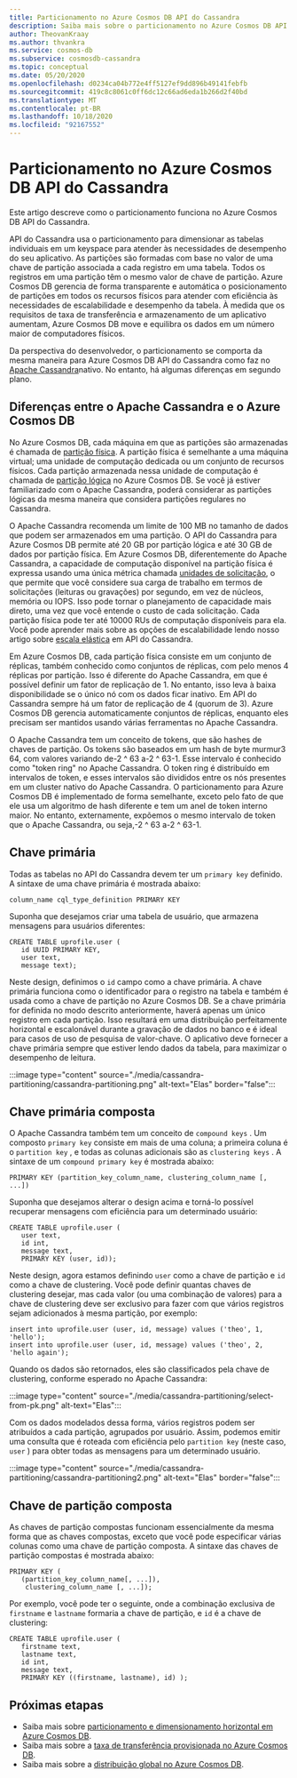 ```yaml
---
title: Particionamento no Azure Cosmos DB API do Cassandra
description: Saiba mais sobre o particionamento no Azure Cosmos DB API do Cassandra
author: TheovanKraay
ms.author: thvankra
ms.service: cosmos-db
ms.subservice: cosmosdb-cassandra
ms.topic: conceptual
ms.date: 05/20/2020
ms.openlocfilehash: d0234ca04b772e4ff5127ef9dd896b49141febfb
ms.sourcegitcommit: 419c8c8061c0ff6dc12c66ad6eda1b266d2f40bd
ms.translationtype: MT
ms.contentlocale: pt-BR
ms.lasthandoff: 10/18/2020
ms.locfileid: "92167552"
---
```

# <a name="partitioning-in-azure-cosmos-db-cassandra-api"></a>Particionamento no Azure Cosmos DB API do Cassandra

Este artigo descreve como o particionamento funciona no Azure Cosmos DB API do Cassandra. 

API do Cassandra usa o particionamento para dimensionar as tabelas individuais em um keyspace para atender às necessidades de desempenho do seu aplicativo. As partições são formadas com base no valor de uma chave de partição associada a cada registro em uma tabela. Todos os registros em uma partição têm o mesmo valor de chave de partição. Azure Cosmos DB gerencia de forma transparente e automática o posicionamento de partições em todos os recursos físicos para atender com eficiência às necessidades de escalabilidade e desempenho da tabela. À medida que os requisitos de taxa de transferência e armazenamento de um aplicativo aumentam, Azure Cosmos DB move e equilibra os dados em um número maior de computadores físicos.

Da perspectiva do desenvolvedor, o particionamento se comporta da mesma maneira para Azure Cosmos DB API do Cassandra como faz no [Apache Cassandra](https://cassandra.apache.org/)nativo. No entanto, há algumas diferenças em segundo plano. 


## <a name="differences-between-apache-cassandra-and-azure-cosmos-db"></a>Diferenças entre o Apache Cassandra e o Azure Cosmos DB

No Azure Cosmos DB, cada máquina em que as partições são armazenadas é chamada de [partição física](partition-data.md#physical-partitions). A partição física é semelhante a uma máquina virtual; uma unidade de computação dedicada ou um conjunto de recursos físicos. Cada partição armazenada nessa unidade de computação é chamada de [partição lógica](partition-data.md#logical-partitions) no Azure Cosmos DB. Se você já estiver familiarizado com o Apache Cassandra, poderá considerar as partições lógicas da mesma maneira que considera partições regulares no Cassandra. 

O Apache Cassandra recomenda um limite de 100 MB no tamanho de dados que podem ser armazenados em uma partição. O API do Cassandra para Azure Cosmos DB permite até 20 GB por partição lógica e até 30 GB de dados por partição física. Em Azure Cosmos DB, diferentemente do Apache Cassandra, a capacidade de computação disponível na partição física é expressa usando uma única métrica chamada [unidades de solicitação](request-units.md), o que permite que você considere sua carga de trabalho em termos de solicitações (leituras ou gravações) por segundo, em vez de núcleos, memória ou IOPS. Isso pode tornar o planejamento de capacidade mais direto, uma vez que você entende o custo de cada solicitação. Cada partição física pode ter até 10000 RUs de computação disponíveis para ela. Você pode aprender mais sobre as opções de escalabilidade lendo nosso artigo sobre [escala elástica](manage-scale-cassandra.md) em API do Cassandra. 

Em Azure Cosmos DB, cada partição física consiste em um conjunto de réplicas, também conhecido como conjuntos de réplicas, com pelo menos 4 réplicas por partição. Isso é diferente do Apache Cassandra, em que é possível definir um fator de replicação de 1. No entanto, isso leva à baixa disponibilidade se o único nó com os dados ficar inativo. Em API do Cassandra sempre há um fator de replicação de 4 (quorum de 3). Azure Cosmos DB gerencia automaticamente conjuntos de réplicas, enquanto eles precisam ser mantidos usando várias ferramentas no Apache Cassandra. 

O Apache Cassandra tem um conceito de tokens, que são hashes de chaves de partição. Os tokens são baseados em um hash de byte murmur3 64, com valores variando de-2 ^ 63 a-2 ^ 63-1. Esse intervalo é conhecido como "token ring" no Apache Cassandra. O token ring é distribuído em intervalos de token, e esses intervalos são divididos entre os nós presentes em um cluster nativo do Apache Cassandra. O particionamento para Azure Cosmos DB é implementado de forma semelhante, exceto pelo fato de que ele usa um algoritmo de hash diferente e tem um anel de token interno maior. No entanto, externamente, expõemos o mesmo intervalo de token que o Apache Cassandra, ou seja,-2 ^ 63 a-2 ^ 63-1.


## <a name="primary-key"></a>Chave primária

Todas as tabelas no API do Cassandra devem ter um `primary key` definido. A sintaxe de uma chave primária é mostrada abaixo:

```shell
column_name cql_type_definition PRIMARY KEY
```

Suponha que desejamos criar uma tabela de usuário, que armazena mensagens para usuários diferentes:

```shell
CREATE TABLE uprofile.user ( 
   id UUID PRIMARY KEY, 
   user text,  
   message text);
```

Neste design, definimos o `id` campo como a chave primária. A chave primária funciona como o identificador para o registro na tabela e também é usada como a chave de partição no Azure Cosmos DB. Se a chave primária for definida no modo descrito anteriormente, haverá apenas um único registro em cada partição. Isso resultará em uma distribuição perfeitamente horizontal e escalonável durante a gravação de dados no banco e é ideal para casos de uso de pesquisa de valor-chave. O aplicativo deve fornecer a chave primária sempre que estiver lendo dados da tabela, para maximizar o desempenho de leitura. 

:::image type="content" source="./media/cassandra-partitioning/cassandra-partitioning.png" alt-text="Elas" border="false":::


## <a name="compound-primary-key"></a>Chave primária composta

O Apache Cassandra também tem um conceito de  `compound keys` . Um composto `primary key` consiste em mais de uma coluna; a primeira coluna é o `partition key` , e todas as colunas adicionais são as `clustering keys` . A sintaxe de um `compound primary key` é mostrada abaixo:

```shell
PRIMARY KEY (partition_key_column_name, clustering_column_name [, ...])
```

Suponha que desejamos alterar o design acima e torná-lo possível recuperar mensagens com eficiência para um determinado usuário:

```shell
CREATE TABLE uprofile.user (
   user text,  
   id int, 
   message text, 
   PRIMARY KEY (user, id));
```

Neste design, agora estamos definindo `user` como a chave de partição e `id` como a chave de clustering. Você pode definir quantas chaves de clustering desejar, mas cada valor (ou uma combinação de valores) para a chave de clustering deve ser exclusivo para fazer com que vários registros sejam adicionados à mesma partição, por exemplo:

```shell
insert into uprofile.user (user, id, message) values ('theo', 1, 'hello');
insert into uprofile.user (user, id, message) values ('theo', 2, 'hello again');
```

Quando os dados são retornados, eles são classificados pela chave de clustering, conforme esperado no Apache Cassandra:

:::image type="content" source="./media/cassandra-partitioning/select-from-pk.png" alt-text="Elas":::

Com os dados modelados dessa forma, vários registros podem ser atribuídos a cada partição, agrupados por usuário. Assim, podemos emitir uma consulta que é roteada com eficiência pelo `partition key` (neste caso, `user` ) para obter todas as mensagens para um determinado usuário. 

:::image type="content" source="./media/cassandra-partitioning/cassandra-partitioning2.png" alt-text="Elas" border="false":::


## <a name="composite-partition-key"></a>Chave de partição composta

As chaves de partição compostas funcionam essencialmente da mesma forma que as chaves compostas, exceto que você pode especificar várias colunas como uma chave de partição composta. A sintaxe das chaves de partição compostas é mostrada abaixo:

```shell
PRIMARY KEY (
   (partition_key_column_name[, ...]), 
    clustering_column_name [, ...]);
```
Por exemplo, você pode ter o seguinte, onde a combinação exclusiva de `firstname` e `lastname` formaria a chave de partição, e `id` é a chave de clustering:

```shell
CREATE TABLE uprofile.user ( 
   firstname text, 
   lastname text,
   id int,  
   message text, 
   PRIMARY KEY ((firstname, lastname), id) );
```

## <a name="next-steps"></a>Próximas etapas

* Saiba mais sobre [particionamento e dimensionamento horizontal em Azure Cosmos DB](partition-data.md).
* Saiba mais sobre a [taxa de transferência provisionada no Azure Cosmos DB](request-units.md).
* Saiba mais sobre a [distribuição global no Azure Cosmos DB](distribute-data-globally.md).
